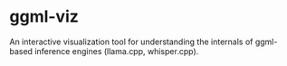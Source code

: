 # ggml-viz
An interactive visualization tool for understanding the internals of ggml-based inference engines (llama.cpp, whisper.cpp).
